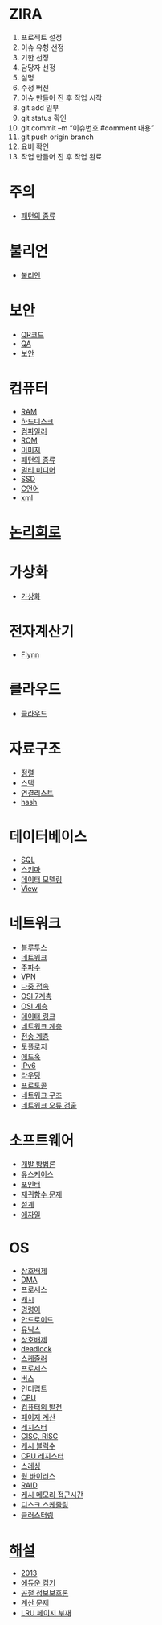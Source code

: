 
# ZIRA
1.	프로젝트 설정
2.	이슈 유형 선정
3.	기한 선정
4.	담당자 선정
5.	설명
6.	수정 버전
7.	이슈 만들어 진 후 작업 시작
8.	git add 일부
9.	git status 확인
10.	git commit –m “이슈번호 #comment 내용”
11.	git push origin branch
12.	요비 확인
13.	작업 만들어 진 후 작업 완료



# 주의
* [패턴의 종류](https://github.com/ha-jae-geun/jaegeunha/tree/master/Architecture)


# 불리언
* [불리언](https://github.com/ha-jae-geun/jaegeunha/tree/master/Boolean)

# 보안
* [QR코드](https://github.com/ha-jae-geun/jaegeunha/blob/master/Security/QR/README.md)
* [QA](https://github.com/ha-jae-geun/jaegeunha/blob/master/QA/README.md)
* [보안](https://github.com/ha-jae-geun/jaegeunha/blob/master/Security/README.md)

# 컴퓨터
* [RAM](https://github.com/ha-jae-geun/jaegeunha/blob/master/ComputerArchitecture/RAM/README.md)
* [하드디스크](https://github.com/ha-jae-geun/jaegeunha/blob/master/ComputerArchitecture/Harddisk/README.md)
* [컴파일러](https://github.com/ha-jae-geun/jaegeunha/blob/master/compile/README.md)
* [ROM](https://github.com/ha-jae-geun/jaegeunha/blob/master/ComputerArchitecture/ROM/README.md)
* [이미지](https://github.com/ha-jae-geun/jaegeunha/blob/master/Web/image/README.md)
* [패턴의 종류](https://github.com/ha-jae-geun/jaegeunha/tree/master/Architecture)
* [멀티 미디어](https://github.com/ha-jae-geun/jaegeunha/tree/master/MultiMedia)
* [SSD](https://github.com/ha-jae-geun/jaegeunha/blob/master/ComputerArchitecture/SSD/README.md)
* [C언어](https://github.com/ha-jae-geun/jaegeunha/blob/master/PL/C/README.md)
* [xml](https://github.com/ha-jae-geun/jaegeunha/blob/master/PL/java/XML/README.md)


# [논리회로](https://github.com/ha-jae-geun/jaegeunha/tree/master/Logic_Gate)


# 가상화
* [가상화](https://github.com/ha-jae-geun/jaegeunha/blob/master/virtual/README.md)

# 전자계산기
* [Flynn](https://github.com/ha-jae-geun/jaegeunha/blob/master/Calculator/README.md)

# 클라우드
* [클라우드](https://github.com/ha-jae-geun/jaegeunha/blob/master/Cloud/README.md)

# 자료구조
* [정렬](https://github.com/ha-jae-geun/jaegeunha/tree/master/Algorithm/SORTING/Sorting_Algorhitm)
* [스택](https://github.com/ha-jae-geun/jaegeunha/blob/master/Algorithm/Stack/README.md)
* [연결리스트](https://github.com/ha-jae-geun/jaegeunha/blob/master/Algorithm/LinkedList/README.md)
* [hash](https://github.com/ha-jae-geun/jaegeunha/blob/master/Security/HASH/README.md)

# 데이터베이스
* [SQL](https://github.com/ha-jae-geun/jaegeunha/blob/master/Database/SQL/README.md)
* [스키마](https://simsimjae.tistory.com/76)
* [데이터 모델링](https://github.com/ha-jae-geun/jaegeunha/blob/master/Database/Modeling/README.md)
* [View](https://github.com/ha-jae-geun/jaegeunha/blob/master/Database/View/README.md)


# 네트워크
* [블루투스](https://github.com/ha-jae-geun/jaegeunha/blob/master/network/BlueTooth/README.md)
* [네트워크](https://github.com/ha-jae-geun/jaegeunha/blob/master/network/README.md)
* [주파수](https://github.com/ha-jae-geun/jaegeunha/tree/master/network/Frequency)
* [VPN](https://github.com/ha-jae-geun/jaegeunha/blob/master/network/VPN/README.md)
* [다중 접속](https://blog.naver.com/PostView.nhn?blogId=wisdom0719&logNo=221375500320&parentCategoryNo=&categoryNo=31&viewDate=&isShowPopularPosts=true&from=search)
* [OSI 7계층](https://jhnyang.tistory.com/194)
 * [OSI 계층](https://github.com/ha-jae-geun/jaegeunha/blob/master/network/OSI/README.md)
  * [데이터 링크](https://github.com/ha-jae-geun/jaegeunha/blob/master/network/OSI/Layer2/README.md)
  * [네트워크 계층](https://github.com/ha-jae-geun/jaegeunha/blob/master/network/OSI/Layer3/README.md)
   * [전송 계층](https://github.com/ha-jae-geun/jaegeunha/blob/master/network/OSI/Layer4/README.md)
* [토폴로지](https://github.com/ha-jae-geun/jaegeunha/tree/master/network/topology)
* [애드혹](https://github.com/ha-jae-geun/jaegeunha/tree/master/network/Ad-hoc)
* [IPv6](https://github.com/ha-jae-geun/jaegeunha/blob/master/network/OSI/Layer3/IPv6/README.md)
* [라우팅](https://github.com/ha-jae-geun/jaegeunha/blob/master/network/OSI/Layer3/Router/README.md)
* [프로토콜](https://github.com/ha-jae-geun/jaegeunha/blob/master/network/Protocol/README.md)
* [네트워크 구조](https://github.com/ha-jae-geun/jaegeunha/blob/master/network/Network_Structure/README.md)
* [네트워크 오류 검출](https://github.com/ha-jae-geun/jaegeunha/tree/master/network/Error_Detecting)


# 소프트웨어
* [개발 방법론](https://github.com/ha-jae-geun/jaegeunha/blob/master/Software/README.md)
* [유스케이스](https://github.com/ha-jae-geun/jaegeunha/tree/master/Architecture/UML/UseCase)
* [포인터](https://github.com/ha-jae-geun/jaegeunha/blob/master/PL/C/Pointer/README.md)
* [재귀함수 문제](https://github.com/ha-jae-geun/jaegeunha/tree/master/PL/C/Recursive)
* [설계](https://github.com/ha-jae-geun/jaegeunha/blob/master/Architecture/README.md)
* [애자일](https://github.com/ha-jae-geun/jaegeunha/blob/master/Software/Agile/README.md)


# OS
* [상호배제](https://github.com/ha-jae-geun/jaegeunha/blob/master/OS/Mutual%20Exclusion/README.md)
* [DMA](https://github.com/ha-jae-geun/jaegeunha/blob/master/ComputerArchitecture/CPU/DMA/README.md)
* [프로세스](https://github.com/ha-jae-geun/jaegeunha/blob/master/OS/Process/README.md)
* [캐시](https://github.com/ha-jae-geun/jaegeunha/blob/master/ComputerArchitecture/Cache/README.md)
* [명령어](https://github.com/ha-jae-geun/jaegeunha/blob/master/OS/instruction/README.md)
* [안드로이드](https://github.com/ha-jae-geun/jaegeunha/blob/master/OS/Android/README.md)
* [유닉스](https://github.com/ha-jae-geun/jaegeunha/blob/master/OS/UNIX/README.md)
* [상호배제](https://github.com/ha-jae-geun/jaegeunha/tree/master/OS/Mutual%20Exclusion)
* [deadlock](https://github.com/ha-jae-geun/jaegeunha/blob/master/OS/DeadLock/README.md)
* [스케줄러](https://github.com/ha-jae-geun/jaegeunha/tree/master/OS/Scheduler)
* [프로세스](https://github.com/ha-jae-geun/jaegeunha/tree/master/OS/Process)
* [버스](https://github.com/ha-jae-geun/jaegeunha/blob/master/OS/SYSTEMBUS/README.md)
* [인터럽트](https://github.com/ha-jae-geun/jaegeunha/blob/master/OS/Interruprt/README.md)
* [CPU](https://github.com/ha-jae-geun/jaegeunha/blob/master/ComputerArchitecture/CPU/README.md)
* [컴퓨터의 발전](https://github.com/ha-jae-geun/jaegeunha/blob/master/Computer/README.md)
* [페이지 계산](https://github.com/ha-jae-geun/jaegeunha/blob/master/OS/Memory/README.md)
* [레지스터](https://github.com/ha-jae-geun/jaegeunha/new/master/ComputerArchitecture/CPU)
* [CISC, RISC](https://github.com/ha-jae-geun/jaegeunha/blob/master/ComputerArchitecture/CiscRisc/README.md)
* [캐시 블럭수](https://king.eduwill.net/board/qustnView?qustnIdx=373)
* [CPU 레지스터](https://technote.kr/310)
* [스레싱](https://faithpac27.tistory.com/entry/%EC%93%B0%EB%A0%88%EC%8B%B1-Thrashing-%EC%9D%B4%EB%9E%80)
* [웜 바이러스](https://m.blog.naver.com/skinfosec2000/221327717027)
* [RAID](http://blog.naver.com/PostView.nhn?blogId=scrolldown&logNo=220981477416)
* [케시 메모리 접근시간](https://m.cafe.daum.net/pass365/IsnD/107?q=D_wWAvtzWgv.w0&)
* [디스크 스케줄링](https://limkydev.tistory.com/165)
* [클러스터링](https://github.com/ha-jae-geun/jaegeunha/blob/master/Web/LoadBalencing/README.md)


# [해설](https://0gichul.com/y2020/34142234)
* [2013](https://www.google.com/search?q=%ED%94%84%EB%A1%9C%EA%B7%B8%EB%9E%A8%EC%9D%84+%EC%8B%A4%ED%96%89%ED%95%98%EB%8A%94%EB%8D%B0+%EC%86%8C%EC%9A%94%EB%90%98%EB%8A%94+cpu+%EC%8B%9C%EA%B0%84&rlz=1C1OKWM_koKR924KR924&oq=%ED%94%84%EB%A1%9C%EA%B7%B8%EB%9E%A8%EC%9D%84+%EC%8B%A4%ED%96%89%ED%95%98%EB%8A%94%EB%8D%B0+%EC%86%8C%EC%9A%94%EB%90%98%EB%8A%94+cpu+%EC%8B%9C%EA%B0%84&aqs=chrome..69i64.5246j1j4&sourceid=chrome&ie=UTF-8)
* [에듀운 컴기](https://eduon.com/itembank/subjectlist/11)
* [공철 정보보호론](https://0gichul.com/y2019/13068330)
* [계산 문제](https://devsungyeon.github.io/9level_computerbasic/Level9-computerbasic-y2019/)
* [LRU 페이지 부재](https://m.blog.naver.com/PostView.nhn?blogId=xowns4817&logNo=221226671491&proxyReferer=https:%2F%2Fwww.google.com%2F)
